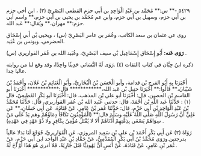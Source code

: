 ٥٤٢٩ -** س:** مُحَمَّد بن عَبْدِ الْوَاحِدِ بن أَبي حزم القطعي البَصْرِيّ (٣) ، ابن أخي حزم بن أَبي حزم، وسهيل بن أَبي حزم، وابن عم مُحَمَّد بن يحيى بن أَبي حزم،** واسم أبي حزم:** مهران،** ويُقال:** عَبد الله.

روى عن عثمان بن سعد الكاتب، وعُمَر بن عامر البَصْرِيّ (س) ، ويحيى بْن أَبي إِسْحَاق الحضرمي، ويونس بن عُبَيد.

**رَوَى عَنه:** أَبُو إِسْحَاق إِسْمَاعِيل بْن سيف البَصْرِيّ، وعُبَيد الله بن عُمَر القواريري (س) .

ذكره ابنُ حِبَّان في كتاب (الثقات (٤) .رَوَى لَهُ النَّسَائي حَدِيثًا واحِدًا، وقد وقع لنا من روايته عاليا جدا.

أَخْبَرَنَا بِهِ أَبُو الفرج بْن قدامة، وأبو الْحَسَن بْنُ الْبُخَارِيِّ، وأَبُو الْغَنَائِمِ بْنُ عَلانَ، وأَحْمَدُ بْنُ شَيْبَانَ،** قَالُوا:** أَخْبَرَنَا حنبل بْن عَبد الله،************ قال:************ أَخْبَرَنَا أبو القاسم بْن الحصين، قال: أَخْبَرَنَا أبو علي بْن المذهب، قال: أَخْبَرَنَا أبو بَكْرٍ القَطِيعِيّ، قال (١) : حَدَّثَنَا عَبد اللَّهِ بْن أَحْمَدَ، قال: حدثني عُبَيد الله بْن عُمَر القواريري، قال: حَدَّثَنَا مُحَمَّدُ بْنُ عَبْدِ الْوَاحِدِ بْنِ أَبي حَزْمٍ، قال: حَدَّثَنَا عُمَر بْنُ عَامِرٍ، عَنْ قَتَادَةَ، عَن أَبِي حَسَّانٍ،** عَنِ عَلِيٍّ أَنَّ رَسُولَ اللَّهِ صَلَّى اللَّهُ عَلَيْهِ وسَلَّمَ قال:** (الْمُؤْمِنُونَ تَكَافَأُ دِمَاؤُهُمْ وهم يَدٌ عَلَى مَنْ سِوَاهُمْ يَسْعَى بِذِمَّتِهِمْ أَدْنَاهُمْ أَلا لا يُقْتَلُ مُؤْمِنٌ بِكَافِرٍ ولا ذُوْ عَهْدٍ فِي عَهْدِهِ) .

رَوَاهُ (٢) عَن أَبِي بَكْرٍ أَحْمَدَ بْن علي بْن سَعِيد المروزي، عَنِ الْقَوَارِيرِيِّ، فَوَقَعَ لَنَا بَدَلا عالياً بدرجتين.ورَوَى مُحَمَّدُ بْنُ أَبي بَكْرٍ الْمُقَدَّمِيُّ، عَنْ حَمَّادِ بْنِ عَبْدِ الواحد ابن أَبي حَزْمٍ، عَنْ عُمَر بْنِ عَامِرٍ، عَنْ قَتَادَةَ، عَنْ أَنَسٍ أَنَّ يَهُودِيًّا قَتَلَ جَارِيَةً، فَلا أدري هُوَ هَذَا أَوْ أخ لَهُ.